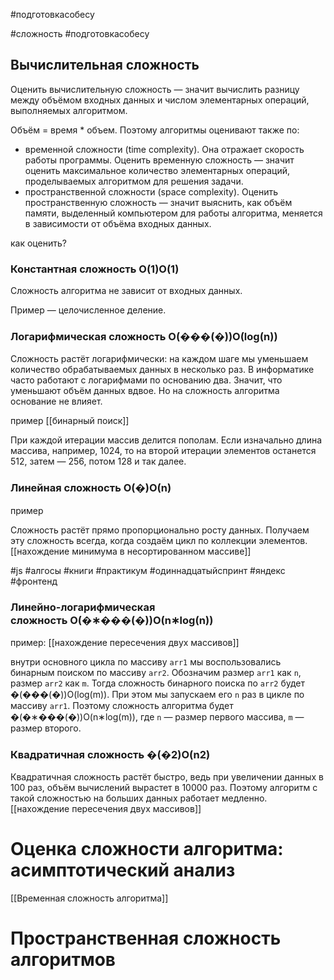 #подготовкасобесу

#сложность #подготовкасобесу

## Вычислительная сложность
Оценить вычислительную сложность — значит  вычислить разницу между объёмом входных данных и числом элементарных операций, выполняемых алгоритмом.

Объём = время * объем. Поэтому алгоритмы оценивают также по:

- временной сложности (time complexity). Она отражает скорость работы программы. Оценить временную сложность — значит оценить максимальное количество элементарных операций, проделываемых алгоритмом для решения задачи.
- пространственной сложности (space complexity). Оценить пространственную сложность — значит выяснить, как объём памяти, выделенный компьютером для работы алгоритма, меняется в зависимости от объёма входных данных.

как оценить?

### **Константная сложность О(1)О(1)**

Сложность алгоритма не зависит от входных данных.

Пример — целочисленное деление.

### **Логарифмическая сложность О(���(�))О(log(n))**

Сложность растёт логарифмически: на каждом шаге мы уменьшаем количество обрабатываемых данных в несколько раз. В информатике часто работают с логарифмами по основанию два. Значит, что уменьшают объём данных вдвое. Но на сложность алгоритма основание не влияет.

пример 
[[бинарный поиск]]

При каждой итерации массив делится пополам. Если изначально длина массива, например, 1024, то на второй итерации элементов останется 512, затем — 256, потом 128 и так далее.

### **Линейная сложность О(�)О(n)**
пример 

Сложность растёт прямо пропорционально росту данных. Получаем эту сложность всегда, когда создаём цикл по коллекции элементов.
[[нахождение минимума в несортированном массиве]]

#js #алгосы #книги #практикум #одиннадцатыйспринт #яндекс #фронтенд


### **Линейно-логарифмическая сложность О(�∗���(�))О(n∗log(n))**

пример:
[[нахождение пересечения двух массивов]]

внутри основного цикла по массиву `arr1` мы воспользовались бинарным поиском по массиву `arr2`. Обозначим размер `arr1` как `n`, размер `arr2` как `m`. Тогда сложность бинарного поиска по `arr2` будет �(���(�))O(log(m)). При этом мы запускаем его `n` раз в цикле по массиву `arr1`. Поэтому сложность алгоритма будет �(�∗���(�))O(n∗log(m)), где `n` — размер первого массива, `m` — размер второго.


### **Квадратичная сложность �(�2)O(n2)**

Квадратичная сложность растёт быстро, ведь при увеличении данных в 100 раз, объём вычислений вырастет в 10000 раз. Поэтому алгоритм с такой сложностью на больших данных работает медленно.[[нахождение пересечения двух массивов]]


# Оценка сложности алгоритма: асимптотический анализ
[[Временная сложность алгоритма]]
# Пространственная сложность алгоритмов

